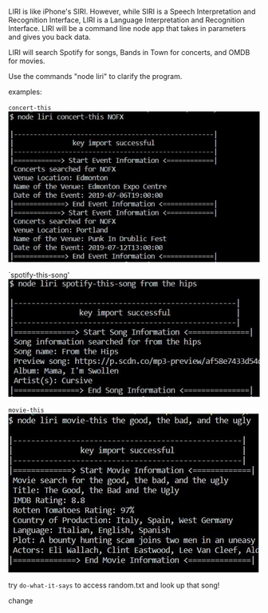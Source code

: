 LIRI is like iPhone's SIRI. However, while SIRI is a Speech Interpretation and Recognition Interface, LIRI is a Language Interpretation and Recognition Interface. LIRI will be a command line node app that takes in parameters and gives you back data.

LIRI will search Spotify for songs, Bands in Town for concerts, and OMDB for movies.

Use the commands "node liri" to clarify the program.

examples:

`concert-this`
![concert](preview-images/api-concert.JPG)


`spotify-this-song'
![spotify](preview-images/api-spotify.JPG)


`movie-this`
![movie](preview-images/api-movie.JPG)

try `do-what-it-says` to access random.txt and look up that song!

change
